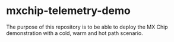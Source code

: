 # mxchip-telemetry-demo
The purpose of this repository is to be able to deploy the MX Chip demonstration with a cold, warm and hot path scenario.
